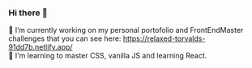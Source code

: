 ### Hi there 👋

🔭 I’m currently working on my personal portofolio and FrontEndMaster challenges that you can see here: https://relaxed-torvalds-91dd7b.netlify.app/<br>
🌱 I'm learning to master CSS, vanilla JS and learning React.



<!--
**magdaszsz/magdaszsz** is a ✨ _special_ ✨ repository because its `README.md` (this file) appears on your GitHub profile.

Here are some ideas to get you started:

- 🔭 I’m currently working on my personal portofolio.
- 🌱 I'm currently trying to master CSS, vanilla JS and learning React.
- 👯 I’m looking to collaborate on ...
- 🤔 I’m looking for help with ...
- 💬 Ask me about ...
- 📫 How to reach me: ...
- 😄 Pronouns: ...
- ⚡ Fun fact: ...
-->
